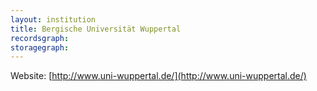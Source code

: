 ```yaml
---
layout: institution
title: Bergische Universität Wuppertal
recordsgraph: 
storagegraph: 
---
```


Website: [http://www.uni-wuppertal.de/](http://www.uni-wuppertal.de/)

